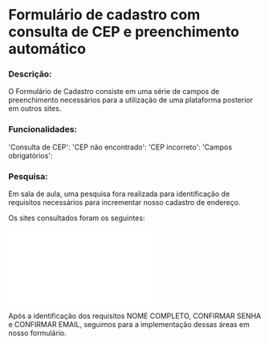 # Formulário de cadastro com consulta de CEP e preenchimento automático

### Descrição:

O Formulário de Cadastro consiste em uma série de campos de preenchimento necessários para a utilização de uma plataforma posterior em outros sites.

### Funcionalidades:

'Consulta de CEP': 
'CEP não encontrado':
'CEP incorreto':
'Campos obrigatórios':

### Pesquisa:

Em sala de aula, uma pesquisa fora realizada para identificação de requisitos necessários para incrementar nosso cadastro de endereço.

Os sites consultados foram os seguintes:


![img](telaPesquisa.img) 

Após a identificação dos requisitos NOME COMPLETO,  CONFIRMAR SENHA e CONFIRMAR EMAIL, seguimos para a implementação dessas áreas em nosso formulário.

